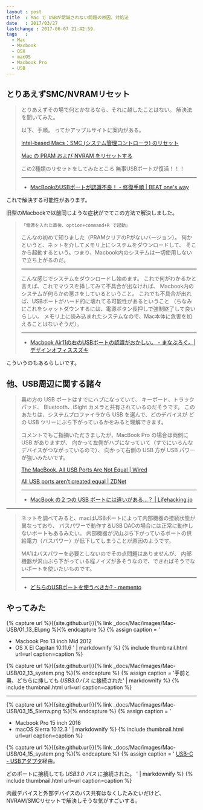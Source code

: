 ```yaml
---
layout : post
title  : Mac で USBが認識されない問題の原因、対処法
date   : 2017/03/27
lastchange : 2017-06-07 21:42:59.
tags   :
  - Mac
  - Macbook
  - OSX
  - macOS
  - Macbook Pro
  - USB
---
```


## とりあえずSMC/NVRAMリセット

> とりあえずその場で何とかなるなら、それに越したことはない。
> 解決法を聞いてみた。
> 
> 以下、手順。
> ってかアップルサイトに案内がある。
> 
> [Intel-based Macs：SMC (システム管理コントローラ) のリセット](https://support.apple.com/ja-jp/HT201295)
>
> [Mac の PRAM および NVRAM をリセットする](https://support.apple.com/ja-jp/HT204063)
> 
> この2種類のリセットをしてみたところ
> 無事USBポートが復活！！！
>
> ---
>
> * [MacBookのUSBポートが認識不良！ - 修復手順 \| BEAT one's way](http://beat.sakura.hippy.jp/?eid=1233860)

これで解決する可能性があります。

旧型のMacbookで以前同じような症状がでてこの方法で解決しました。

>     「電源を入れた直後、option+command+R で起動」
>
> こんなの初めて知りました（PRAMクリアのPがないバージョン）。
> 何かというと、ネットを介してメモリ上にシステムをダウンロードして、
> そこから起動するという。つまり、Macbook内のシステムは一切使用しないで立ち上がるのだ。
> 
> ---
> 
> こんな感じでシステムをダウンロードし始めます。
> これで何がわかるかと言えば、これでマウスを挿してみて不具合が出なければ、
> Macbook内のシステムが何らかの悪さをしているということ。
> これでも不具合が出れば、USBポートがハード的に壊れてる可能性があるということ
> （ちなみにこれをシャットダウンするには、電源ボタン長押しで強制終了して良いらしい。
> メモリ上に読み込まれたシステムなので、Mac本体に危害を加えることはないそうだ）。
> 
> ---
> 
> * [Macbook Air11の右のUSBポートの認識がおかしい。 - まなぶろぐ。\| デザインオフィススズキ](http://manablog.dosuzuki.com/apple/post-1314/)

こういうのもあるらしいです。


## 他、USB周辺に関する諸々

> 奥の方の USB ポートはすでにハブになっていて、 キーボード、トラックパッド、
> Bluetooth、iSight カメラと共有されているのだそうです。
> このあたりは、システムプロファイラから USB を選んで、どのデバイスが
> どの USB ツリーにぶら下がっているかをみると理解できます。
>
> コメントでもご指摘いただきましたが、MacBook Pro の場合は両側に USB がありますが、
> 向かって左側がハブになっていて（すでにいろんなデバイスがつながっているので）、
> 向かって右側の USB 方が USB パワーが強いみたいです。
> 
> [The MacBook. All USB Ports Are Not Equal \| Wired](https://www.wired.com/2008/05/the-macbook-all)
> 
> [All USB ports aren’t created equal \| ZDNet](http://www.zdnet.com/topic/apple/?p=1717)
> 
> ---
>
> * [MacBook の２つの USB ポートには違いがある...？ \| Lifehacking.jp](http://lifehacking.jp/2008/05/difference-of-macbook-usb-ports/)

---

> ネットを調べてみると、macはUSBポートによって内部機器の接続状態が異なっており、
> バスパワーで動作するUSB DACの場合には正常に動作しないポートもあるみたい。
> 内部機器が沢山ぶら下がっているポートの供給電力（バスパワー）が低下してしまうことが原因のようです。
> 
> MA1はバスパワーを必要としないのでその点問題はありませんが、
> 内部機器が沢山ぶら下がっている程ノイズが多そうなので、できればそうでないポートを使いたいものです。
>
> ---
> 
> * [どちらのUSBポートを使うべきか? - memento](http://d.hatena.ne.jp/briareos156/20130710/p1)

## やってみた

{% capture url %}{{site.github.url}}{% link _docs/Mac/images/Mac-USB/01_13_El.png %}{% endcapture %}
{% assign caption = '
* Macbook Pro 13 inch Mid 2012
* OS X El Capitan 10.11.6
' | markdownify %}
{% include thumbnail.html url=url caption=caption %}

{% capture url %}{{site.github.url}}{% link _docs/Mac/images/Mac-USB/02_13_system.png %}{% endcapture %}
{% assign caption = '手前と奥、どちらに挿しても *USB3.0バス* に接続された' | markdownify %}
{% include thumbnail.html url=url caption=caption %}

---

{% capture url %}{{site.github.url}}{% link _docs/Mac/images/Mac-USB/03_15_Sierra.png %}{% endcapture %}
{% assign caption = '
* Macbook Pro 15 inch 2016
* macOS Sierra 10.12.3
' | markdownify %}
{% include thumbnail.html url=url caption=caption %}

{% capture url %}{{site.github.url}}{% link _docs/Mac/images/Mac-USB/04_15_system.png %}{% endcapture %}
{% assign caption = '
[USB-C - USBアダプタ](http://www.apple.com/jp/shop/product/MJ1M2AM/A/)経由。

どのポートに接続しても *USB3.0 バス* に接続された。
' | markdownify %}
{% include thumbnail.html url=url caption=caption %}

内蔵デバイスと外部デバイスのバス共有はなくしたみたいだけど、NVRAM/SMCリセットで解決しそうな気がすごいする。
